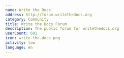 ```yaml
---
name: Write the Docs
address: http://forum.writethedocs.org
category: Community
title: Write the Docs Forum
description: The public forum for writethedocs.org
userCount: 601
icon: write-the-docs.png
activity: low
language: en
---
```

